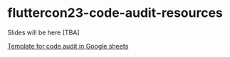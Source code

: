 # fluttercon23-code-audit-resources

Slides will be here [TBA]

[Template for code audit in Google sheets](https://docs.google.com/spreadsheets/d/1Hj2rQ-POTW0QenBYwrDJuPytGjKmuL0usOFeBamYHLs/edit?usp=sharing)
